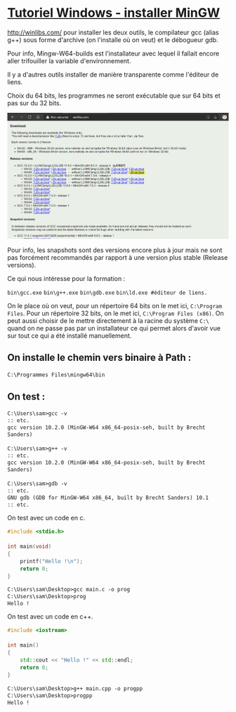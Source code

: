 # [Tutoriel Windows - installer MinGW](https://www.youtube.com/watch?v=y-i96kqT53A&t=504s)

http://winlibs.com/ pour installer les deux outils, le compilateur gcc (alias g++) sous forme d'archive (on l'installe où on veut) et le débogueur gdb.

Pour info, Mingw-W64-builds est l'installateur avec lequel il fallait encore aller trifouiller la variable d'environnement.

Il y a d'autres outils installer de manière transparente comme l'éditeur de liens.

Choix du 64 bits, les programmes ne seront exécutable que sur 64 bits et pas sur du 32 bits.

![gcc.PNG](gcc.PNG)

Pour info, les snapshots sont des versions encore plus à jour mais ne sont pas forcément recommandés par rapport à une version plus stable (Release versions).

Ce qui nous intéresse pour la formation :

`bin\gcc.exe`
`bin\g++.exe`
`bin\gdb.exe`
`bin\ld.exe #éditeur de liens.`

On le place où on veut, pour un répertoire 64 bits on le met ici, `C:\Program Files`. Pour un répertoire 32 bits, on le met ici, `C:\Program Files (x86)`. On peut aussi choisir de le mettre directement à la racine du système `C:\` quand on ne passe pas par un installateur ce qui permet alors d'avoir vue sur tout ce qui a été installé manuellement.

## On installe le chemin vers binaire à Path :

`C:\Programmes Files\mingw64\bin`

## On test :

```batch
C:\Users\sam>gcc -v
:: etc.
gcc version 10.2.0 (MinGW-W64 x86_64-posix-seh, built by Brecht Sanders)

C:\Users\sam>g++ -v
:: etc.
gcc version 10.2.0 (MinGW-W64 x86_64-posix-seh, built by Brecht Sanders)

C:\Users\sam>gdb -v
:: etc.
GNU gdb (GDB for MinGW-W64 x86_64, built by Brecht Sanders) 10.1
:: etc.
```

On test avec un code en c.

```c
#include <stdio.h>

int main(void)
{
    printf("Hello !\n");
    return 0;
}
```
```batch
C:\Users\sam\Desktop>gcc main.c -o prog
C:\Users\sam\Desktop>prog
Hello !
```

On test avec un code en c++.

```c++
#include <iostream>

int main()
{
    std::cout << "Hello !" << std::endl;
    return 0;
}
```
```batch
C:\Users\sam\Desktop>g++ main.cpp -o progpp
C:\Users\sam\Desktop>progpp
Hello !
```